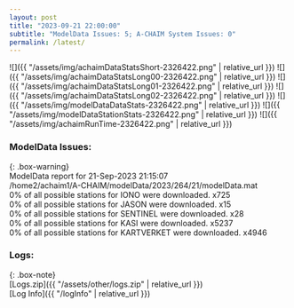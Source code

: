 ```yaml
---
layout: post
title: "2023-09-21 22:00:00"
subtitle: "ModelData Issues: 5; A-CHAIM System Issues: 0"
permalink: /latest/
---
```


![]({{ "/assets/img/achaimDataStatsShort-2326422.png" | relative_url }})
![]({{ "/assets/img/achaimDataStatsLong00-2326422.png" | relative_url }})
![]({{ "/assets/img/achaimDataStatsLong01-2326422.png" | relative_url }})
![]({{ "/assets/img/achaimDataStatsLong02-2326422.png" | relative_url }})
![]({{ "/assets/img/modelDataDataStats-2326422.png" | relative_url }})
![]({{ "/assets/img/modelDataStationStats-2326422.png" | relative_url }})
![]({{ "/assets/img/achaimRunTime-2326422.png" | relative_url }})


### ModelData Issues:  
  
{: .box-warning}  
 ModelData report for 21-Sep-2023 21:15:07   
 /home2/achaim1/A-CHAIM/modelData/2023/264/21/modelData.mat   
 0% of all possible stations for IONO were downloaded. x725   
 0% of all possible stations for JASON were downloaded. x15   
 0% of all possible stations for SENTINEL were downloaded. x28   
 0% of all possible stations for KASI were downloaded. x5237   
 0% of all possible stations for KARTVERKET were downloaded. x4946   
  


### Logs:  
  
{: .box-note}  
[Logs.zip]({{ "/assets/other/logs.zip" | relative_url }})  
[Log Info]({{ "/logInfo" | relative_url }})  
